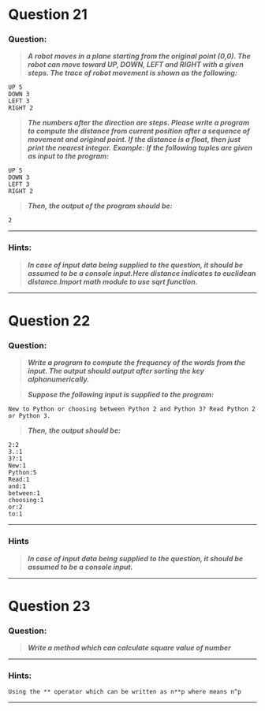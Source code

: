 # Question 21

### **Question:**

> **_A robot moves in a plane starting from the original point (0,0). The robot can move toward UP, DOWN, LEFT and RIGHT with a given steps. The trace of robot movement is shown as the following:_**

```
UP 5
DOWN 3
LEFT 3
RIGHT 2
```

> **_The numbers after the direction are steps. Please write a program to compute the distance from current position after a sequence of movement and original point. If the distance is a float, then just print the nearest integer._**
> **_Example:_**
> **_If the following tuples are given as input to the program:_**

```
UP 5
DOWN 3
LEFT 3
RIGHT 2
```

> **_Then, the output of the program should be:_**

```
2
```

---

### Hints:

> **_In case of input data being supplied to the question, it should be assumed to be a console input.Here distance indicates to euclidean distance.Import math module to use sqrt function._**

---

# Question 22

### **Question:**

> **_Write a program to compute the frequency of the words from the input. The output should output after sorting the key alphanumerically._**

> **_Suppose the following input is supplied to the program:_**

```
New to Python or choosing between Python 2 and Python 3? Read Python 2 or Python 3.
```

> **_Then, the output should be:_**

```
2:2
3.:1
3?:1
New:1
Python:5
Read:1
and:1
between:1
choosing:1
or:2
to:1
```

---

### Hints

> **_In case of input data being supplied to the question, it should be assumed to be a console input._**

---

# Question 23

### **Question:**

> **_Write a method which can calculate square value of number_**

---

### Hints:

```
Using the ** operator which can be written as n**p where means n^p
```

---